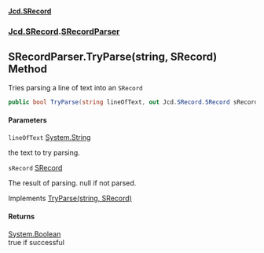 #### [Jcd.SRecord](index.md 'index')
### [Jcd.SRecord](Jcd.SRecord.md 'Jcd.SRecord').[SRecordParser](Jcd.SRecord.SRecordParser.md 'Jcd.SRecord.SRecordParser')

## SRecordParser.TryParse(string, SRecord) Method

Tries parsing a line of text into an `SRecord`

```csharp
public bool TryParse(string lineOfText, out Jcd.SRecord.SRecord sRecord);
```
#### Parameters

<a name='Jcd.SRecord.SRecordParser.TryParse(string,Jcd.SRecord.SRecord).lineOfText'></a>

`lineOfText` [System.String](https://docs.microsoft.com/en-us/dotnet/api/System.String 'System.String')

the text to try parsing.

<a name='Jcd.SRecord.SRecordParser.TryParse(string,Jcd.SRecord.SRecord).sRecord'></a>

`sRecord` [SRecord](Jcd.SRecord.SRecord.md 'Jcd.SRecord.SRecord')

The result of parsing. null if not parsed.

Implements [TryParse(string, SRecord)](Jcd.SRecord.ISRecordParser.TryParse(string,Jcd.SRecord.SRecord).md 'Jcd.SRecord.ISRecordParser.TryParse(string, Jcd.SRecord.SRecord)')

#### Returns
[System.Boolean](https://docs.microsoft.com/en-us/dotnet/api/System.Boolean 'System.Boolean')  
true if successful